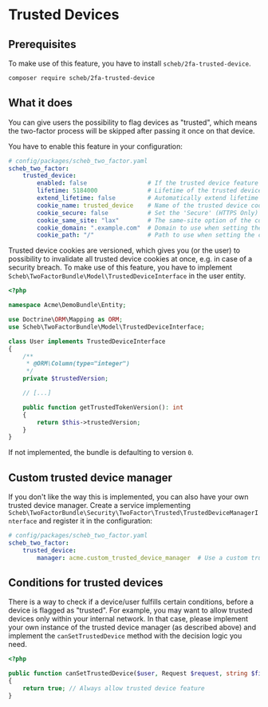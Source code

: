 Trusted Devices
===============

## Prerequisites

To make use of this feature, you have to install `scheb/2fa-trusted-device`.

```bash
composer require scheb/2fa-trusted-device
```

## What it does

You can give users the possibility to flag devices as "trusted", which means the two-factor process will be skipped after
passing it once on that device.

You have to enable this feature in your configuration:

```yaml
# config/packages/scheb_two_factor.yaml
scheb_two_factor:
    trusted_device:
        enabled: false                 # If the trusted device feature should be enabled
        lifetime: 5184000              # Lifetime of the trusted device token
        extend_lifetime: false         # Automatically extend lifetime of the trusted cookie on re-login
        cookie_name: trusted_device    # Name of the trusted device cookie
        cookie_secure: false           # Set the 'Secure' (HTTPS Only) flag on the trusted device cookie
        cookie_same_site: "lax"        # The same-site option of the cookie, can be "lax" or "strict"
        cookie_domain: ".example.com"  # Domain to use when setting the cookie, fallback to the request domain if not set
        cookie_path: "/"               # Path to use when setting the cookie
```

Trusted device cookies are versioned, which gives you (or the user) to possibility to invalidate all trusted device
cookies at once, e.g. in case of a security breach. To make use of this feature, you have to implement
`Scheb\TwoFactorBundle\Model\TrustedDeviceInterface` in the user entity.

```php
<?php

namespace Acme\DemoBundle\Entity;

use Doctrine\ORM\Mapping as ORM;
use Scheb\TwoFactorBundle\Model\TrustedDeviceInterface;

class User implements TrustedDeviceInterface
{
    /**
     * @ORM\Column(type="integer")
     */
    private $trustedVersion;

    // [...]

    public function getTrustedTokenVersion(): int
    {
        return $this->trustedVersion;
    }
}
```

If not implemented, the bundle is defaulting to version `0`.

## Custom trusted device manager

If you don't like the way this is implemented, you can also have your own trusted device manager. Create a service
implementing `Scheb\TwoFactorBundle\Security\TwoFactor\Trusted\TrustedDeviceManagerInterface` and register it in the
configuration:

```yaml
# config/packages/scheb_two_factor.yaml
scheb_two_factor:
    trusted_device:
        manager: acme.custom_trusted_device_manager  # Use a custom trusted device manager
```

## Conditions for trusted devices

There is a way to check if a device/user fulfills certain conditions, before a device is flagged as "trusted". For
example, you may want to allow trusted devices only within your internal network. In that case, please implement your
own instance of the trusted device manager (as described above) and implement the `canSetTrustedDevice` method with the
decision logic you need.

```php
<?php

public function canSetTrustedDevice($user, Request $request, string $firewallName): bool
{
    return true; // Always allow trusted device feature
}
```
